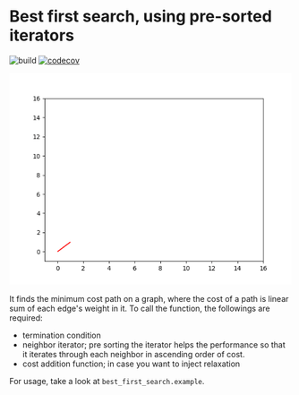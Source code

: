 # Best first search, using pre-sorted iterators

![build](https://github.com/studentofkyoto/best-first-search/actions/workflows/push.yml/badge.svg)
[![codecov](https://codecov.io/gh/studentofkyoto/best-first-search/branch/main/graph/badge.svg?token=VCRNMAFGFB)](https://codecov.io/gh/studentofkyoto/best-first-search)

![sample_astar](assets/sample_astar.gif)

It finds the minimum cost path on a graph, where the cost of a path is linear sum of each edge's weight in it. To call the function, the followings are required:

- termination condition
- neighbor iterator; pre sorting the iterator helps the performance so that it iterates through each neighbor in ascending order of cost.
- cost addition function; in case you want to inject relaxation

For usage, take a look at `best_first_search.example`.
